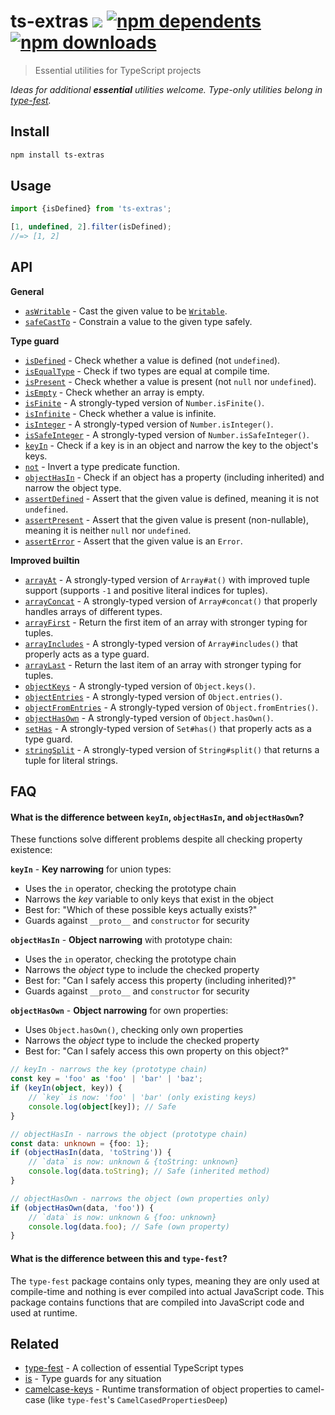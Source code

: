 # ts-extras [![](https://img.shields.io/badge/unicorn-approved-ff69b4.svg)](https://giphy.com/gifs/illustration-rainbow-unicorn-26AHG5KGFxSkUWw1i) [![npm dependents](https://badgen.net/npm/dependents/ts-extras)](https://www.npmjs.com/package/ts-extras?activeTab=dependents) [![npm downloads](https://badgen.net/npm/dt/ts-extras)](https://www.npmjs.com/package/ts-extras)

> Essential utilities for TypeScript projects

*Ideas for additional **essential** utilities welcome. Type-only utilities belong in [type-fest](https://github.com/sindresorhus/type-fest).*

## Install

```sh
npm install ts-extras
```

## Usage

```js
import {isDefined} from 'ts-extras';

[1, undefined, 2].filter(isDefined);
//=> [1, 2]
```

## API

**General**

- [`asWritable`](source/as-writable.ts) - Cast the given value to be [`Writable`](https://github.com/sindresorhus/type-fest/blob/main/source/writable.d.ts).
- [`safeCastTo`](source/safe-cast-to.ts) - Constrain a value to the given type safely.

**Type guard**

- [`isDefined`](source/is-defined.ts) - Check whether a value is defined (not `undefined`).
- [`isEqualType`](source/is-equal-type.ts) - Check if two types are equal at compile time.
- [`isPresent`](source/is-present.ts) - Check whether a value is present (not `null` nor `undefined`).
- [`isEmpty`](source/is-empty.ts) - Check whether an array is empty.
- [`isFinite`](source/is-finite.ts) - A strongly-typed version of `Number.isFinite()`.
- [`isInfinite`](source/is-infinite.ts) - Check whether a value is infinite.
- [`isInteger`](source/is-integer.ts) - A strongly-typed version of `Number.isInteger()`.
- [`isSafeInteger`](source/is-safe-integer.ts) - A strongly-typed version of `Number.isSafeInteger()`.
- [`keyIn`](source/key-in.ts) - Check if a key is in an object and narrow the key to the object's keys.
- [`not`](source/not.ts) - Invert a type predicate function.
- [`objectHasIn`](source/object-has-in.ts) - Check if an object has a property (including inherited) and narrow the object type.
- [`assertDefined`](source/assert-defined.ts) - Assert that the given value is defined, meaning it is not `undefined`.
- [`assertPresent`](source/assert-present.ts) - Assert that the given value is present (non-nullable), meaning it is neither `null` nor `undefined`.
- [`assertError`](source/assert-error.ts) - Assert that the given value is an `Error`.

**Improved builtin**

- [`arrayAt`](source/array-at.ts) - A strongly-typed version of `Array#at()` with improved tuple support (supports `-1` and positive literal indices for tuples).
- [`arrayConcat`](source/array-concat.ts) - A strongly-typed version of `Array#concat()` that properly handles arrays of different types.
- [`arrayFirst`](source/array-first.ts) - Return the first item of an array with stronger typing for tuples.
- [`arrayIncludes`](source/array-includes.ts) - A strongly-typed version of `Array#includes()` that properly acts as a type guard.
- [`arrayLast`](source/array-last.ts) - Return the last item of an array with stronger typing for tuples.
- [`objectKeys`](source/object-keys.ts) - A strongly-typed version of `Object.keys()`.
- [`objectEntries`](source/object-entries.ts) - A strongly-typed version of `Object.entries()`.
- [`objectFromEntries`](source/object-from-entries.ts) - A strongly-typed version of `Object.fromEntries()`.
- [`objectHasOwn`](source/object-has-own.ts) - A strongly-typed version of `Object.hasOwn()`.
- [`setHas`](source/set-has.ts) - A strongly-typed version of `Set#has()` that properly acts as a type guard.
- [`stringSplit`](source/string-split.ts) - A strongly-typed version of `String#split()` that returns a tuple for literal strings.

## FAQ

#### What is the difference between `keyIn`, `objectHasIn`, and `objectHasOwn`?

These functions solve different problems despite all checking property existence:

**`keyIn`** - **Key narrowing** for union types:
- Uses the `in` operator, checking the prototype chain
- Narrows the *key* variable to only keys that exist in the object
- Best for: "Which of these possible keys actually exists?"
- Guards against `__proto__` and `constructor` for security

**`objectHasIn`** - **Object narrowing** with prototype chain:
- Uses the `in` operator, checking the prototype chain
- Narrows the *object* type to include the checked property
- Best for: "Can I safely access this property (including inherited)?"
- Guards against `__proto__` and `constructor` for security

**`objectHasOwn`** - **Object narrowing** for own properties:
- Uses `Object.hasOwn()`, checking only own properties
- Narrows the *object* type to include the checked property
- Best for: "Can I safely access this own property on this object?"

```typescript
// keyIn - narrows the key (prototype chain)
const key = 'foo' as 'foo' | 'bar' | 'baz';
if (keyIn(object, key)) {
	// `key` is now: 'foo' | 'bar' (only existing keys)
	console.log(object[key]); // Safe
}

// objectHasIn - narrows the object (prototype chain)
const data: unknown = {foo: 1};
if (objectHasIn(data, 'toString')) {
	// `data` is now: unknown & {toString: unknown}
	console.log(data.toString); // Safe (inherited method)
}

// objectHasOwn - narrows the object (own properties only)
if (objectHasOwn(data, 'foo')) {
	// `data` is now: unknown & {foo: unknown}
	console.log(data.foo); // Safe (own property)
}
```

#### What is the difference between this and `type-fest`?

The `type-fest` package contains only types, meaning they are only used at compile-time and nothing is ever compiled into actual JavaScript code. This package contains functions that are compiled into JavaScript code and used at runtime.

## Related

- [type-fest](https://github.com/sindresorhus/type-fest) - A collection of essential TypeScript types
- [is](https://github.com/sindresorhus/is) - Type guards for any situation
- [camelcase-keys](https://github.com/sindresorhus/camelcase-keys) - Runtime transformation of object properties to camel-case (like `type-fest`'s `CamelCasedPropertiesDeep`)
